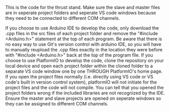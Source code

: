 This is the code for the thrust stand. Make sure the slave and master files are in seperate project folders and seperate VS code windows because they need to be connected to different COM channels. 

If you choose to use Arduino IDE to develop the code, only download the .cpp files in the src files of each project folder and remove the "#include <Arduino.h>" statement at the top of each program. Be aware that there is no easy way to use Git's version control with arduino IDE, so you will have to manually reupload the .cpp files exactly in the location they were before with "#include <Arduino.h>" back at the top of the program file.
If you choose to use PlatformIO to develop the code, clone the repository on your local device and open each project folder within the cloned folder to a separate VS code window one by one THROUGH PlatformIO's home page. If you open the project files normally (i.e. directly using VS code or VS code's built in version control system), platformIO will not initiate for the project files and the code will not compile. You can tell that you opened the project folders wrong if the included libraries are not recognized by the IDE. Ensure the master and slave projects are opened on seperate windows so they can be assigned to different COM channels.
